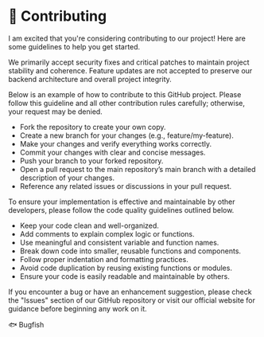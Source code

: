 # 🌱 Contributing

I am excited that you're considering contributing to our project! Here are some guidelines to help you get started.

We primarily accept security fixes and critical patches to maintain project stability and coherence. Feature updates are not accepted to preserve our backend architecture and overall project integrity.

Below is an example of how to contribute to this GitHub project. Please follow this guideline and all other contribution rules carefully; otherwise, your request may be denied.

- Fork the repository to create your own copy.
- Create a new branch for your changes (e.g., feature/my-feature).
- Make your changes and verify everything works correctly.
- Commit your changes with clear and concise messages.
- Push your branch to your forked repository.
- Open a pull request to the main repository’s main branch with a detailed description of your changes.
- Reference any related issues or discussions in your pull request.

To ensure your implementation is effective and maintainable by other developers, please follow the code quality guidelines outlined below.

- Keep your code clean and well-organized.
- Add comments to explain complex logic or functions.
- Use meaningful and consistent variable and function names.
- Break down code into smaller, reusable functions and components.
- Follow proper indentation and formatting practices.
- Avoid code duplication by reusing existing functions or modules.
- Ensure your code is easily readable and maintainable by others.

If you encounter a bug or have an enhancement suggestion, please check the "Issues" section of our GitHub repository or visit our official website for guidance before beginning any work on it.

🐟 Bugfish